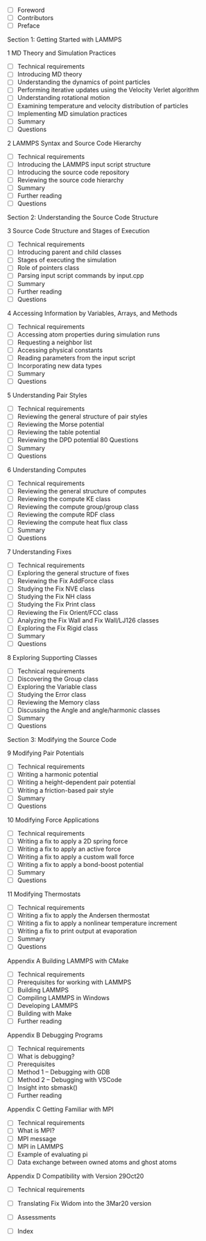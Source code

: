 - [ ] Foreword
- [ ] Contributors
- [ ] Preface

Section 1: Getting Started with LAMMPS

1 MD Theory and Simulation Practices

- [ ] Technical requirements
- [ ] Introducing MD theory
- [ ] Understanding the dynamics of point particles
- [ ] Performing iterative updates using the Velocity Verlet algorithm
- [ ] Understanding rotational motion
- [ ] Examining temperature and velocity distribution of particles
- [ ] Implementing MD simulation practices
- [ ] Summary
- [ ] Questions

2 LAMMPS Syntax and Source Code Hierarchy

- [ ] Technical requirements
- [ ] Introducing the LAMMPS input script structure
- [ ] Introducing the source code repository
- [ ] Reviewing the source code hierarchy
- [ ] Summary
- [ ] Further reading
- [ ] Questions

Section 2: Understanding the Source Code Structure

3 Source Code Structure and Stages of Execution

- [ ] Technical requirements
- [ ] Introducing parent and child classes
- [ ] Stages of executing the simulation
- [ ] Role of pointers class
- [ ] Parsing input script commands by input.cpp
- [ ] Summary
- [ ] Further reading
- [ ] Questions

4 Accessing Information by Variables, Arrays, and Methods

- [ ] Technical requirements
- [ ] Accessing atom properties during simulation runs
- [ ] Requesting a neighbor list
- [ ] Accessing physical constants
- [ ] Reading parameters from the input script
- [ ] Incorporating new data types
- [ ] Summary
- [ ] Questions

5 Understanding Pair Styles

- [ ] Technical requirements
- [ ] Reviewing the general structure of pair styles
- [ ] Reviewing the Morse potential
- [ ] Reviewing the table potential
- [ ] Reviewing the DPD potential 80 Questions
- [ ] Summary
- [ ] Questions

6 Understanding Computes

- [ ] Technical requirements
- [ ] Reviewing the general structure of computes
- [ ] Reviewing the compute KE class
- [ ] Reviewing the compute group/group class
- [ ] Reviewing the compute RDF class
- [ ] Reviewing the compute heat flux class
- [ ] Summary
- [ ] Questions

7 Understanding Fixes

- [ ] Technical requirements
- [ ] Exploring the general structure of fixes
- [ ] Reviewing the Fix AddForce class
- [ ] Studying the Fix NVE class
- [ ] Studying the Fix NH class
- [ ] Studying the Fix Print class
- [ ] Reviewing the Fix Orient/FCC class
- [ ] Analyzing the Fix Wall and Fix Wall/LJ126 classes
- [ ] Exploring the Fix Rigid class
- [ ] Summary
- [ ] Questions

8 Exploring Supporting Classes

- [ ] Technical requirements
- [ ] Discovering the Group class
- [ ] Exploring the Variable class
- [ ] Studying the Error class
- [ ] Reviewing the Memory class
- [ ] Discussing the Angle and angle/harmonic classes
- [ ] Summary
- [ ] Questions

Section 3: Modifying the Source Code

9 Modifying Pair Potentials

- [ ] Technical requirements
- [ ] Writing a harmonic potential
- [ ] Writing a height-dependent pair potential
- [ ] Writing a friction-based pair style
- [ ] Summary
- [ ] Questions

10 Modifying Force Applications

- [ ] Technical requirements
- [ ] Writing a fix to apply a 2D spring force
- [ ] Writing a fix to apply an active force
- [ ] Writing a fix to apply a custom wall force
- [ ] Writing a fix to apply a bond-boost potential
- [ ] Summary
- [ ] Questions

11 Modifying Thermostats

- [ ] Technical requirements
- [ ] Writing a fix to apply the Andersen thermostat
- [ ] Writing a fix to apply a nonlinear temperature increment
- [ ] Writing a fix to print output at evaporation
- [ ] Summary
- [ ] Questions

Appendix A Building LAMMPS with CMake

- [ ] Technical requirements
- [ ] Prerequisites for working with LAMMPS
- [ ] Building LAMMPS
- [ ] Compiling LAMMPS in Windows
- [ ] Developing LAMMPS
- [ ] Building with Make
- [ ] Further reading

Appendix B Debugging Programs

- [ ] Technical requirements
- [ ] What is debugging?
- [ ] Prerequisites
- [ ] Method 1 – Debugging with GDB
- [ ] Method 2 – Debugging with VSCode
- [ ] Insight into sbmask()
- [ ] Further reading

Appendix C Getting Familiar with MPI

- [ ] Technical requirements
- [ ] What is MPI?
- [ ] MPI message
- [ ] MPI in LAMMPS
- [ ] Example of evaluating pi
- [ ] Data exchange between owned atoms and ghost atoms

Appendix D Compatibility with Version 29Oct20

- [ ] Technical requirements
- [ ] Translating Fix Widom into the 3Mar20 version

- [ ] Assessments

- [ ] Index
